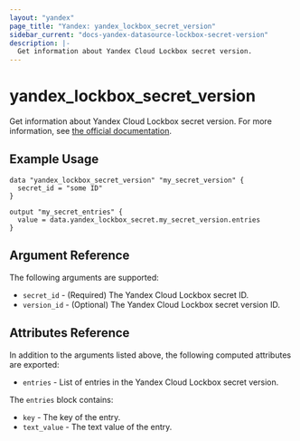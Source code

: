 ```yaml
---
layout: "yandex"
page_title: "Yandex: yandex_lockbox_secret_version"
sidebar_current: "docs-yandex-datasource-lockbox-secret-version"
description: |-
  Get information about Yandex Cloud Lockbox secret version.
---
```


# yandex\_lockbox\_secret\_version

Get information about Yandex Cloud Lockbox secret version. For more information,
see [the official documentation](https://cloud.yandex.com/en/docs/lockbox/).

## Example Usage

```hcl
data "yandex_lockbox_secret_version" "my_secret_version" {
  secret_id = "some ID"
}

output "my_secret_entries" {
  value = data.yandex_lockbox_secret.my_secret_version.entries
}
```

## Argument Reference

The following arguments are supported:

* `secret_id` - (Required) The Yandex Cloud Lockbox secret ID.
* `version_id` - (Optional) The Yandex Cloud Lockbox secret version ID.

## Attributes Reference

In addition to the arguments listed above, the following computed attributes are
exported:

* `entries` - List of entries in the Yandex Cloud Lockbox secret version.

The `entries` block contains:

* `key` - The key of the entry.
* `text_value` - The text value of the entry.

